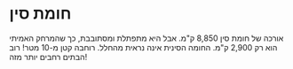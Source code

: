# חומת סין

אורכה של חומת סין 8,850 ק"מ. אבל היא מתפתלת ומסתובבת, כך שהמרחק האמיתי הוא רק
2,900 ק"מ. החומה הסינית אינה נראית מהחלל. רוחבה קטן מ-10 מטר! רוב הבתים רחבים
יותר מזה!
